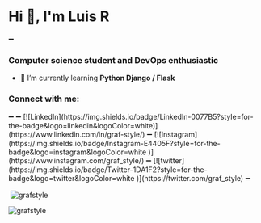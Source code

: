 <h1 align="left">Hi 👋, I'm Luis R</h1>
➖
<h3 align="left">Computer science student and DevOps enthusiastic</h3>


- 🐍 I’m currently learning **Python Django / Flask**


<h3 align="left">Connect with me:</h3>
➖
➖
[![LinkedIn](https://img.shields.io/badge/LinkedIn-0077B5?style=for-the-badge&logo=linkedin&logoColor=white)](https://www.linkedin.com/in/graf-style/)
➖
[![Instagram](https://img.shields.io/badge/Instagram-E4405F?style=for-the-badge&logo=instagram&logoColor=white
)](https://www.instagram.com/graf_style/)
➖
[![twitter](https://img.shields.io/badge/Twitter-1DA1F2?style=for-the-badge&logo=twitter&logoColor=white
)](https://twitter.com/graf_style)
➖
<p align="left">
</p>

<p>&nbsp;<img align="center" src="https://github-readme-stats.vercel.app/api?username=grafstyle&show_icons=true&locale=en" alt="grafstyle" /></p>

<p><img align="center" src="https://github-readme-streak-stats.herokuapp.com/?user=grafstyle&" alt="grafstyle" /></p>
